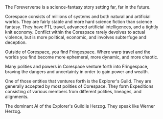The Foreververse is a science-fantasy story setting far, far in the future.

Corespace consists of millions of systems and both natural and artificial worlds.  They are fairly stable and more hard science fiction than science fantasy.  They have FTL travel, advanced artificial intelligences, and a tightly knit economy.  Conflict within the Corespace rarely devolves to actual violence, but is more political, economic, and involves subterfuge and deception.

Outside of Corespace, you find Fringespace.  Where warp travel and the worlds you find become more ephemeral, more dynamic, and more chaotic.

Many polities and powers in Corespace venture forth into Fringespace, braving the dangers and uncertainty in order to gain power and wealth.

One of those entities that ventures forth is the Explorer's Guild.  They are generally accepted by most polities of Corespace.  They form Expeditions consisting of various members from different polities, lineages, and alignments.

The dominant AI of the Explorer's Guild is Herzog.  They speak like Werner Herzog.

